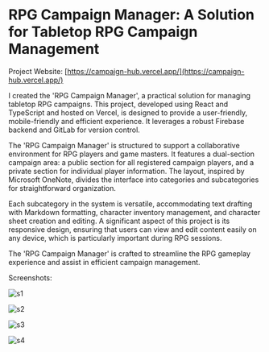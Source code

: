 # RPG Campaign Manager: A Solution for Tabletop RPG Campaign Management

Project Website: [https://campaign-hub.vercel.app/](https://campaign-hub.vercel.app/)

I created the 'RPG Campaign Manager', a practical solution for managing tabletop RPG campaigns. This project, developed using React and TypeScript and hosted on Vercel, is designed to provide a user-friendly, mobile-friendly and efficient experience. It leverages a robust Firebase backend and GitLab for version control.

The 'RPG Campaign Manager' is structured to support a collaborative environment for RPG players and game masters. It features a dual-section campaign area: a public section for all registered campaign players, and a private section for individual player information. The layout, inspired by Microsoft OneNote, divides the interface into categories and subcategories for straightforward organization.

Each subcategory in the system is versatile, accommodating text drafting with Markdown formatting, character inventory management, and character sheet creation and editing. A significant aspect of this project is its responsive design, ensuring that users can view and edit content easily on any device, which is particularly important during RPG sessions.

The 'RPG Campaign Manager' is crafted to streamline the RPG gameplay experience and assist in efficient campaign management.

Screenshots:

![s1](https://i.imgur.com/qSVosaF.png)

![s2](https://i.imgur.com/fTu7ped.png)

![s3](https://i.imgur.com/y1V8mex.png)

![s4](https://i.imgur.com/asyBxPm.png)
